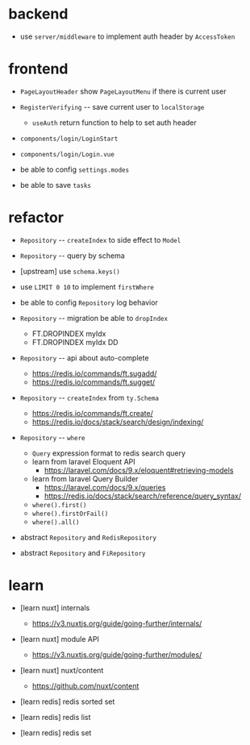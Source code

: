 # backend

- use `server/middleware` to implement auth header by `AccessToken`

# frontend

- `PageLayoutHeader` show `PageLayoutMenu` if there is current user

- `RegisterVerifying` -- save current user to `localStorage`

  - `useAuth` return function to help to set auth header

- `components/login/LoginStart`
- `components/login/Login.vue`

- be able to config `settings.modes`

- be able to save `tasks`

# refactor

- `Repository` -- `createIndex` to side effect to `Model`
- `Repository` -- query by schema

- [upstream] use `schema.keys()`

- use `LIMIT 0 10` to implement `firstWhere`

- be able to config `Repository` log behavior

- `Repository` -- migration be able to `dropIndex`

  - FT.DROPINDEX myIdx
  - FT.DROPINDEX myIdx DD

- `Repository` -- api about auto-complete

  - https://redis.io/commands/ft.sugadd/
  - https://redis.io/commands/ft.sugget/

- `Repository` -- `createIndex` from `ty.Schema`

  - https://redis.io/commands/ft.create/
  - https://redis.io/docs/stack/search/design/indexing/

- `Repository` -- `where`

  - `Query` expression format to redis search query
  - learn from laravel Eloquent API
    - https://laravel.com/docs/9.x/eloquent#retrieving-models
  - learn from laravel Query Builder
    - https://laravel.com/docs/9.x/queries
    - https://redis.io/docs/stack/search/reference/query_syntax/
  - `where().first()`
  - `where().firstOrFail()`
  - `where().all()`

- abstract `Repository` and `RedisRepository`
- abstract `Repository` and `FiRepository`

# learn

- [learn nuxt] internals

  - https://v3.nuxtjs.org/guide/going-further/internals/

- [learn nuxt] module API

  - https://v3.nuxtjs.org/guide/going-further/modules/

- [learn nuxt] nuxt/content

  - https://github.com/nuxt/content

- [learn redis] redis sorted set
- [learn redis] redis list
- [learn redis] redis set

